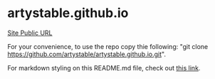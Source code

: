 # artystable.github.io
[Site Public URL](https://artystable.github.io)

For your convenience, to use the repo copy thie following: "git clone https://github.com/artystable/artystable.github.io.git".

For markdown styling on this README.md file, check out [this link](https://guides.github.com/features/mastering-markdown).